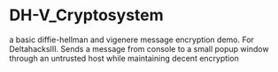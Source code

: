 # DH-V_Cryptosystem
a basic diffie-hellman and vigenere message encryption demo. For DeltahacksIII. Sends a message from console to a small popup window through an untrusted host while maintaining decent encryption
